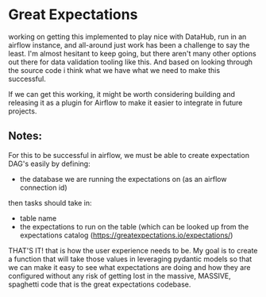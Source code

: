 # Great Expectations

working on getting this implemented to play nice with DataHub, run in an airflow instance, and all-around just work has
been a challenge to say the least. I'm almost hesitant to keep going, but there aren't many other options out there
for data validation tooling like this. And based on looking through the source code i think what we have what we need
to make this successful.

If we can get this working, it might be worth considering building and releasing it as a plugin for Airflow to make it
easier to integrate in future projects.

## Notes:

For this to be successful in airflow, we must be able to create expectation DAG's easily by defining:

- the database we are running the expectations on (as an airflow connection id)

then tasks should take in:

- table name
- the expectations to run on the table (which can be looked up from the expectations
  catalog (https://greatexpectations.io/expectations/)

THAT'S IT! that is how the user experience needs to be. My goal is to create a function that will take those values in
leveraging pydantic models so that we can make it easy to see what expectations are doing and how they are configured
without any risk of getting lost in the massive, MASSIVE, spaghetti code that is the great expectations codebase.